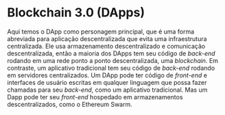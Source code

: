 # Blockchain 3.0 (DApps)

Aqui temos o DApp como personagem principal, que é uma forma abreviada para aplicação descentralizada que evita uma infraestrutura centralizada. Ele usa armazenamento descentralizado e comunicação descentralizada, então a maioria dos DApps tem seu código de _back-end_ rodando em uma rede ponto a ponto descentralizada, uma _blockchain_. Em contraste, um aplicativo tradicional tem seu código de _back-end_ rodando em servidores centralizados. Um DApp pode ter código de _front-end_ e interfaces de usuário escritas em qualquer linguagem que possa fazer chamadas para seu _back-end_, como um aplicativo tradicional. Mas um Dapp pode ter seu _front-end_ hospedado em armazenamentos descentralizados, como o Ethereum Swarm.
